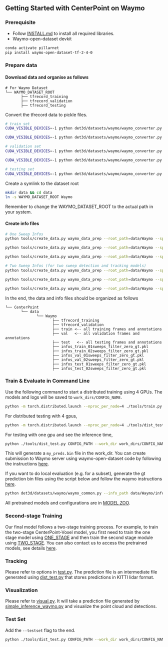 ## Getting Started with CenterPoint on Waymo

### Prerequisite 

- Follow [INSTALL.md](INSTALL.md) to install all required libraries. 
- Waymo-open-dataset devkit

```bash
conda activate pillarnet 
pip install waymo-open-dataset-tf-2-4-0
```

### Prepare data

#### Download data and organise as follows

```
# For Waymo Dataset         
└── WAYMO_DATASET_ROOT
       ├── tfrecord_training       
       ├── tfrecord_validation   
       ├── tfrecord_testing 
```

Convert the tfrecord data to pickle files.

```bash
# train set 
CUDA_VISIBLE_DEVICES=-1 python det3d/datasets/waymo/waymo_converter.py --record_path '/mnt/Database/datasets/waymo140/training/*.tfrecord'  --root_path 'data/Waymo/train/'

CUDA_VISIBLE_DEVICES=-1 python det3d/datasets/waymo/waymo_converter.py --record_path '/mnt/Database/datasets/waymo140/training/*.tfrecord'  --root_path 'data/Waymo/train/'

# validation set 
CUDA_VISIBLE_DEVICES=-1 python det3d/datasets/waymo/waymo_converter.py --record_path '/mnt/Database/datasets/waymo140/tfrecord_validation/*.tfrecord'  --root_path 'data/Waymo/val/'

CUDA_VISIBLE_DEVICES=-1 python det3d/datasets/waymo/waymo_converter.py --record_path '/mnt/Database/datasets/waymo140/validation/*.tfrecord'  --root_path 'data/Waymo/val/'

# testing set 
CUDA_VISIBLE_DEVICES=-1 python det3d/datasets/waymo/waymo_converter.py --record_path 'WAYMO_DATASET_ROOT/tfrecord_testing/*.tfrecord'  --root_path 'WAYMO_DATASET_ROOT/test/'
```

Create a symlink to the dataset root 
```bash
mkdir data && cd data
ln -s WAYMO_DATASET_ROOT Waymo
```
Remember to change the WAYMO_DATASET_ROOT to the actual path in your system. 


#### Create info files

```bash
# One Sweep Infos 
python tools/create_data.py waymo_data_prep --root_path=data/Waymo --split train --nsweeps=1

python tools/create_data.py waymo_data_prep --root_path=data/Waymo --split val --nsweeps=1

python tools/create_data.py waymo_data_prep --root_path=data/Waymo --split test --nsweeps=1

# Two Sweep Infos (for two sweep detection and tracking models)
python tools/create_data.py waymo_data_prep --root_path=data/Waymo --split train --nsweeps=2

python tools/create_data.py waymo_data_prep --root_path=data/Waymo --split val --nsweeps=2

python tools/create_data.py waymo_data_prep --root_path=data/Waymo --split test --nsweeps=2
```

In the end, the data and info files should be organized as follows

```
└── CenterPoint
       └── data    
              └── Waymo 
                     ├── tfrecord_training       
                     ├── tfrecord_validation
                     ├── train <-- all training frames and annotations 
                     ├── val   <-- all validation frames and annotations 
                     ├── test   <-- all testing frames and annotations 
                     ├── infos_train_01sweeps_filter_zero_gt.pkl
                     ├── infos_train_02sweeps_filter_zero_gt.pkl
                     ├── infos_val_01sweeps_filter_zero_gt.pkl
                     ├── infos_val_02sweeps_filter_zero_gt.pkl
                     ├── infos_test_01sweeps_filter_zero_gt.pkl
                     ├── infos_test_02sweeps_filter_zero_gt.pkl
```

### Train & Evaluate in Command Line

Use the following command to start a distributed training using 4 GPUs. The models and logs will be saved to ```work_dirs/CONFIG_NAME```. 

```bash
python -m torch.distributed.launch --nproc_per_node=4 ./tools/train.py CONFIG_PATH
```

For distributed testing with 4 gpus,

```bash
python -m torch.distributed.launch --nproc_per_node=4 ./tools/dist_test.py CONFIG_PATH --work_dir work_dirs/CONFIG_NAME --checkpoint work_dirs/CONFIG_NAME/latest.pth 
```

For testing with one gpu and see the inference time,

```bash
python ./tools/dist_test.py CONFIG_PATH --work_dir work_dirs/CONFIG_NAME --checkpoint work_dirs/CONFIG_NAME/latest.pth --speed_test 
```

This will generate a `my_preds.bin` file in the work_dir. You can create submission to Waymo server using waymo-open-dataset code by following the instructions [here](https://github.com/waymo-research/waymo-open-dataset/blob/master/docs/quick_start.md).  

If you want to do local evaluation (e.g. for a subset), generate the gt prediction bin files using the script below and follow the waymo instructions [here](https://github.com/waymo-research/waymo-open-dataset/blob/master/docs/quick_start.md).

```bash
python det3d/datasets/waymo/waymo_common.py --info_path data/Waymo/infos_val_01sweeps_filter_zero_gt.pkl --result_path data/Waymo/ --gt 
```

All pretrained models and configurations are in [MODEL ZOO](../configs/waymo/README.md).

### Second-stage Training 

Our final model follows a two-stage training process. For example, to train the two-stage CenterPoint-Voxel model, you first need to train the one stage model using [ONE_STAGE](../configs/waymo/voxelnet/waymo_centerpoint_voxelnet_3x.py) and then train the second stage module using [TWO_STAGE](../configs/waymo/voxelnet/two_stage/waymo_centerpoint_voxelnet_two_stage_bev_5point_ft_6epoch_freeze.py). You can also contact us to access the pretrained models, see details [here](../configs/waymo/README.md). 

### Tracking 

Please refer to options in [test.py](../tools/waymo_tracking/test.py). The prediction file is an intermediate file generated using [dist_test.py](../tools/dist_test.py) that stores predictions in KITTI lidar format. 

### Visualization 

Please refer to [visual.py](../tools/visual.py). It will take a prediction file generated by [simple_inference_waymo.py](../tools/simple_inference_waymo.py) and visualize the point cloud and detections.  

### Test Set 

Add the ```--testset``` flag to the end. 

```bash
python ./tools/dist_test.py CONFIG_PATH --work_dir work_dirs/CONFIG_NAME --checkpoint work_dirs/CONFIG_NAME/latest.pth --testset 
```
